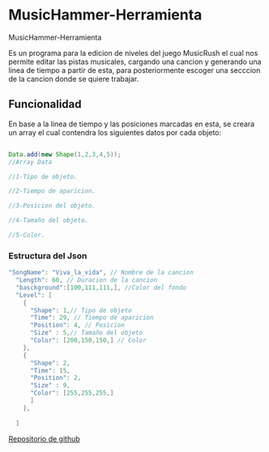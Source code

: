 # MusicHammer-Herramienta

MusicHammer-Herramienta

Es un programa para la edicion de niveles del juego MusicRush  el cual nos permite editar las pistas musicales, cargando una cancion y generando una linea de tiempo a partir de esta, para posteriormente escoger una secccion de la cancion donde se quiere 
trabajar. 


## Funcionalidad

En base a la linea de tiempo y las posiciones marcadas en esta, se creara un array  el cual contendra los siguientes datos por cada objeto:

```java

Data.add(new Shape(1,2,3,4,5)); 
//Array Data

//1-Tipo de objeto.

//2-Tiempo de aparicion.

//3-Posicion del objeto.

//4-Tamaño del objeto.

//5-Color.

```



### Estructura del Json

```java
"SongName": "Viva_la_vida", // Nombre de la cancion
  "Length": 60, // Duracion de la cancion
  "basckground":[100,111,111,], //Color del fondo
  "Level": [
    {
      "Shape": 1,// Tipo de objeto
      "Time": 29, // Tiempo de aparicion
      "Position": 4, // Posicion
      "Size" : 5,// Tamaño del objeto
      "Color": [200,150,150,] // Color
    },
    {
      "Shape": 2,
      "Time": 15,
      "Position": 2,
      "Size" : 9,
      "Color": [255,255,255,]
      ]
    },
   
  ]
  ```

  [Repositorio de github](https://github.com/AngelMalaga/AudioEditor)